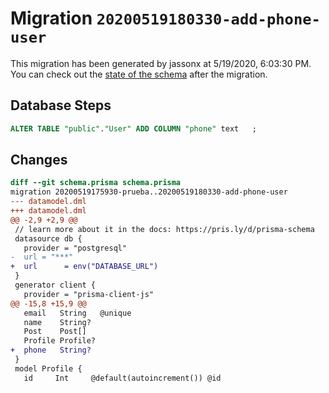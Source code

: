 # Migration `20200519180330-add-phone-user`

This migration has been generated by jassonx at 5/19/2020, 6:03:30 PM.
You can check out the [state of the schema](./schema.prisma) after the migration.

## Database Steps

```sql
ALTER TABLE "public"."User" ADD COLUMN "phone" text   ;
```

## Changes

```diff
diff --git schema.prisma schema.prisma
migration 20200519175930-prueba..20200519180330-add-phone-user
--- datamodel.dml
+++ datamodel.dml
@@ -2,9 +2,9 @@
 // learn more about it in the docs: https://pris.ly/d/prisma-schema
 datasource db {
   provider = "postgresql"
-  url = "***"
+  url      = env("DATABASE_URL")
 }
 generator client {
   provider = "prisma-client-js"
@@ -15,8 +15,9 @@
   email   String   @unique
   name    String?
   Post    Post[]
   Profile Profile?
+  phone   String?
 }
 model Profile {
   id     Int     @default(autoincrement()) @id
```


